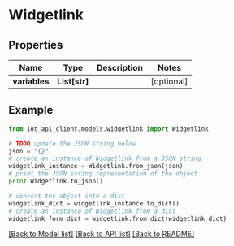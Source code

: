 # Widgetlink


## Properties
Name | Type | Description | Notes
------------ | ------------- | ------------- | -------------
**variables** | **List[str]** |  | [optional] 

## Example

```python
from iot_api_client.models.widgetlink import Widgetlink

# TODO update the JSON string below
json = "{}"
# create an instance of Widgetlink from a JSON string
widgetlink_instance = Widgetlink.from_json(json)
# print the JSON string representation of the object
print Widgetlink.to_json()

# convert the object into a dict
widgetlink_dict = widgetlink_instance.to_dict()
# create an instance of Widgetlink from a dict
widgetlink_form_dict = widgetlink.from_dict(widgetlink_dict)
```
[[Back to Model list]](../README.md#documentation-for-models) [[Back to API list]](../README.md#documentation-for-api-endpoints) [[Back to README]](../README.md)


